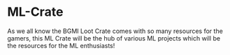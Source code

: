 # ML-Crate
As we all know the BGMI Loot Crate comes with so many resources for the gamers, this ML Crate will be the hub of various ML projects which will be the resources for the ML enthusiasts!
